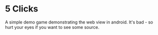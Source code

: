 # 5 Clicks
A simple demo game demonstrating the web view in android. It's bad - so hurt your eyes if you want to see some source.
